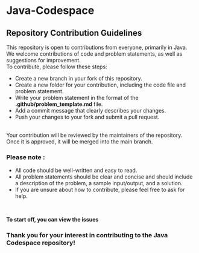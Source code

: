 # Java-Codespace

## Repository Contribution Guidelines

This repository is open to contributions from everyone, primarily in Java. We welcome contributions of code and problem statements, as well as suggestions for improvement.
<br>
To contribute, please follow these steps:
- Create a new branch in your fork of this repository.
- Create a new folder for your contribution, including the code file and problem statement.
- Write your problem statement in the format of the **.github/problem_template.md** file.
- Add a commit message that clearly describes your changes.
- Push your changes to your fork and submit a pull request.
<br>
Your contribution will be reviewed by the maintainers of the repository. Once it is approved, it will be merged into the main branch.
<br>

### Please note :
- All code should be well-written and easy to read.
- All problem statements should be clear and concise and should include a description of the problem, a sample input/output, and a solution.
- If you are unsure about how to contribute, please feel free to ask for help.
<br>


**To start off, you can view the issues**
### Thank you for your interest in contributing to the Java Codespace repository!
